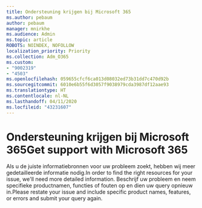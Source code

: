 ```yaml
---
title: Ondersteuning krijgen bij Microsoft 365
ms.author: pebaum
author: pebaum
manager: mnirkhe
ms.audience: Admin
ms.topic: article
ROBOTS: NOINDEX, NOFOLLOW
localization_priority: Priority
ms.collection: Adm_O365
ms.custom:
- "9002319"
- "4503"
ms.openlocfilehash: 059655cfcf6ca013d08032ed73b31dd7c470d92b
ms.sourcegitcommit: 6010e6b55f6d3057f9038979cda3987df12aae93
ms.translationtype: HT
ms.contentlocale: nl-NL
ms.lasthandoff: 04/11/2020
ms.locfileid: "43231607"
---
```

# <a name="get-support-with-microsoft-365"></a><span data-ttu-id="5e9b4-102">Ondersteuning krijgen bij Microsoft 365</span><span class="sxs-lookup"><span data-stu-id="5e9b4-102">Get support with Microsoft 365</span></span>

<span data-ttu-id="5e9b4-103">Als u de juiste informatiebronnen voor uw probleem zoekt, hebben wij meer gedetailleerde informatie nodig.</span><span class="sxs-lookup"><span data-stu-id="5e9b4-103">In order to find the right resources for your issue, we'll need more detailed information.</span></span> <span data-ttu-id="5e9b4-104">Beschrijf uw probleem en neem specifieke productnamen, functies of fouten op en dien uw query opnieuw in.</span><span class="sxs-lookup"><span data-stu-id="5e9b4-104">Please restate your issue and include specific product names, features, or errors and submit your query again.</span></span>
